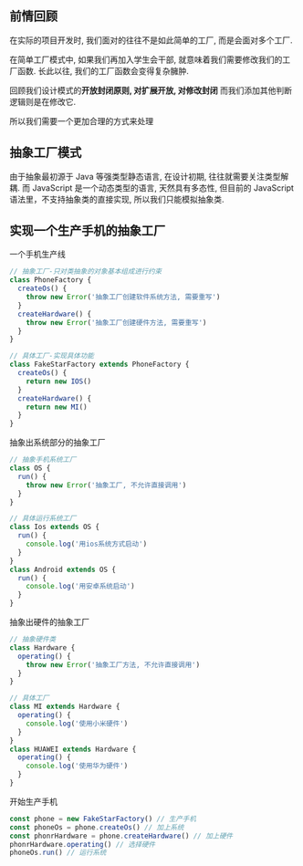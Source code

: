 ## 前情回顾

在实际的项目开发时, 我们面对的往往不是如此简单的工厂, 而是会面对多个工厂.

在简单工厂模式中, 如果我们再加入学生会干部, 就意味着我们需要修改我们的工厂函数. 长此以往, 我们的工厂函数会变得复杂臃肿.

回顾我们设计模式的**开放封闭原则, 对扩展开放, 对修改封闭** 而我们添加其他判断逻辑则是在修改它.

所以我们需要一个更加合理的方式来处理

## 抽象工厂模式

由于抽象最初源于 Java 等强类型静态语言, 在设计初期, 往往就需要关注类型解耦. 而 JavaScript 是一个动态类型的语言, 天然具有多态性, 但目前的 JavaScript 语法里，不支持抽象类的直接实现, 所以我们只能模拟抽象类.

## 实现一个生产手机的抽象工厂

一个手机生产线

```JavaScript
// 抽象工厂-只对类抽象的对象基本组成进行约束
class PhoneFactory {
  createOs() {
    throw new Error('抽象工厂创建软件系统方法, 需要重写')
  }
  createHardware() {
    throw new Error('抽象工厂创建硬件方法, 需要重写')
  }
}

// 具体工厂-实现具体功能
class FakeStarFactory extends PhoneFactory {
  createOs() {
    return new IOS()
  }
  createHardware() {
    return new MI()
  }
}
```

抽象出系统部分的抽象工厂

```JavaScript
// 抽象手机系统工厂
class OS {
  run() {
    throw new Error('抽象工厂, 不允许直接调用')
  }
}

// 具体运行系统工厂
class Ios extends OS {
  run() {
    console.log('用ios系统方式启动')
  }
}
class Android extends OS {
  run() {
    console.log('用安卓系统启动')
  }
}
```

抽象出硬件的抽象工厂

```JavaScript
// 抽象硬件类
class Hardware {
  operating() {
    throw new Error('抽象工厂方法, 不允许直接调用')
  }
}

// 具体工厂
class MI extends Hardware {
  operating() {
    console.log('使用小米硬件')
  }
}
class HUAWEI extends Hardware {
  operating() {
    console.log('使用华为硬件')
  }
}
```

开始生产手机

```JavaScript
const phone = new FakeStarFactory() // 生产手机
const phoneOs = phone.createOs() // 加上系统
const phonrHardware = phone.createHardware() // 加上硬件
phonrHardware.operating() // 选择硬件
phoneOs.run() // 运行系统
```
